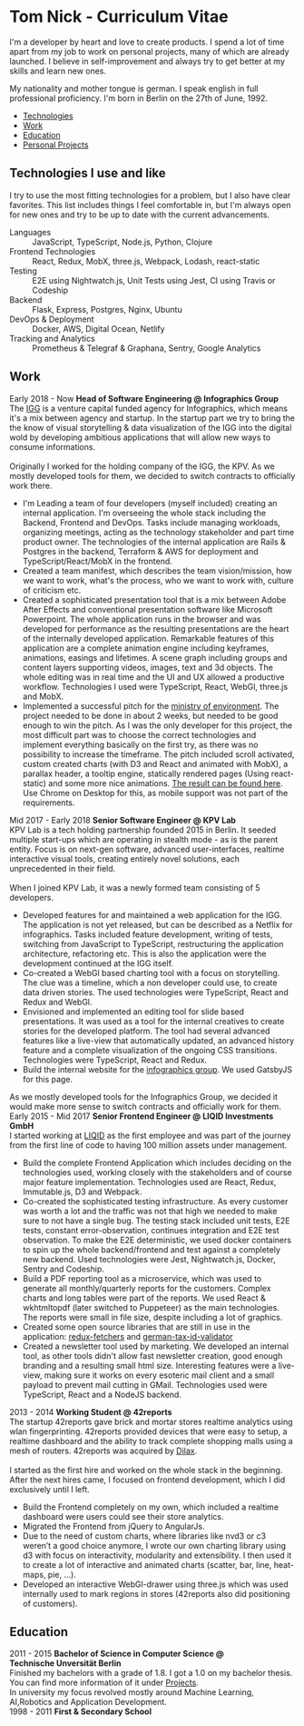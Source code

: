 # Tom Nick - Curriculum Vitae

I'm a developer by heart and love to create products. I spend a lot of time apart from my job to work on personal projects, many of which are already launched. I believe in self-improvement and always try to get better at my skills and learn new ones.

My nationality and mother tongue is german. I speak english in full professional proficiency. I'm born in Berlin on the 27th of June, 1992.

- <a class="link" href="#tech">Technologies</a>
- <a class="link" href="#work">Work</a>
- <a class="link" href="#education">Education</a>
- <a class="link" href="/projects">Personal Projects</a>

## <a name="tech">Technologies I use and like</a>

<div class="post post--job">
  I try to use the most fitting technologies for a problem, but I also have clear favorites. This list includes things I feel comfortable in, but I'm always open for new ones and try to be up to date with the current advancements.
  <dl>
    <dt>Languages</dt>
    <dd>JavaScript, TypeScript, Node.js, Python, Clojure</dd>
    <dt>Frontend Technologies</dt>
    <dd>React, Redux, MobX, three.js, Webpack, Lodash, react-static</dd>
    <dt>Testing</dt>
    <dd>E2E using Nightwatch.js, Unit Tests using Jest, CI using Travis or Codeship</dd>
    <dt>Backend</dt>
    <dd>Flask, Express, Postgres, Nginx, Ubuntu</dd>
    <dt>DevOps & Deployment</dt>
    <dd>Docker, AWS, Digital Ocean, Netlify</dd>
    <dt>Tracking and Analytics</dt>
    <dd>Prometheus & Telegraf & Graphana, Sentry, Google Analytics</dd>
  </dl>
</div>

## <a class="page-break" name="work">Work</a>

<div class="post post--job">
<div class="post-job-title">
  <time>Early 2018 - Now</time>
  <strong>Head of Software Engineering @ Infographics Group</strong>
</div>
The <a target="_blank" rel="nofollow"
  class="link" href="https:///infographics.group">IGG</a> is a venture capital funded agency for Infographics, which means it's a mix between agency and startup. In the startup part we try to bring the the know of visual storytelling & data visualization of the IGG into the digital wold by developing ambitious applications that will allow new ways to consume informations.
<br/>
<br/>
Originally I worked for the holding company of the IGG, the KPV. As we mostly developed tools for them, we decided to switch contracts to officially work there.
<ul>
  <li>
  I'm Leading a team of four developers (myself included) creating an internal application. I'm overseeing the whole stack including the Backend, Frontend and DevOps. Tasks include managing workloads, organizing meetings, acting as the technology stakeholder and part time product owner. The technologies of the internal application are Rails & Postgres in the backend, Terraform & AWS for deployment and TypeScript/React/MobX in the frontend.
  </li>
  <li>
  Created a team manifest, which describes the team vision/mission, how we want to work, what's the process, who we want to work with, culture of criticism etc.
  </li>
  <li>
    Created a sophisticated presentation tool that is a mix between Adobe After Effects and conventional presentation software like Microsoft Powerpoint. The whole application runs in the browser and was developed for performance as the resulting presentations are the heart of the internally developed application. Remarkable features of this application are a complete animation engine including keyframes, animations, easings and lifetimes. A scene graph including groups and content layers supporting videos, images, text and 3d objects. The whole editing was in real time and the UI and UX allowed a productive workflow. Technologies I used were TypeScript, React, WebGl, three.js and MobX.
  </li>
  <li>
  Implemented a successful pitch for the <a class="link "target="_blank" rel="nofollow" href="https://www.bmu.de/">ministry of environment</a>. The project needed to be done in about 2 weeks, but needed to be good enough to win the pitch. As I was the only developer for this project, the most difficult part was to choose the correct technologies and implement everything basically on the first try, as there was no possibility to increase the timeframe. The pitch included scroll activated, custom created charts (with D3 and React and animated with MobX), a parallax header, a tooltip engine, statically rendered pages (Using react-static) and some more nice animations. <a class="link "target="_blank" rel="nofollow" href="https://condescending-johnson-d50af8.netlify.com/">The result can be found here</a>. Use Chrome on Desktop for this, as mobile support was not part of the requirements.
  </li>
</ul>
</div>

<div class="post post--job">
<div class="post-job-title">
  <time>Mid 2017 - Early 2018</time>
  <strong>Senior Software Engineer @ KPV Lab</strong>
</div>
KPV Lab is a tech holding partnership founded 2015 in Berlin. It seeded multiple start-ups which are operating in stealth mode - as is the parent entity. Focus is on next-gen software, advanced user-interfaces, realtime interactive visual tools, creating entirely novel solutions, each unprecedented in their field.
<br/>
<br/>
When I joined KPV Lab, it was a newly formed team consisting of 5 developers.
<ul>
<li>
Developed features for and maintained a web application for the IGG. The application is not yet released, but can be described as a Netflix for infographics. Tasks included feature development, writing of tests, switching from JavaScript to TypeScript, restructuring the application architecture, refactoring etc. This is also the application were the development continued at the IGG itself.
</li>
<li>
  Co-created a WebGl based charting tool with a focus on storytelling. The clue was a timeline, which a non developer could use, to create data driven stories. The used technologies were TypeScript, React and Redux and WebGl.
</li>
<li>
  Envisioned and implemented an editing tool for slide based presentations. It was used as a tool for the internal creatives to create stories for the developed platform. The tool had several advanced features like  a live-view that automatically updated, an advanced history feature and a complete visualization of the ongoing CSS transitions. Technologies were TypeScript, React and Redux.
</li>
<li>
  Build the internal website for the <a target="_blank" rel="nofollow"
  class="link" href="https:///infographics.group">infographics group</a>. We used GatsbyJS for this page.
</li>
</ul>
As we mostly developed tools for the Infographics Group, we decided it would make more sense to switch contracts and officially work for them.
</div>

<div class="post post--job">
<div class="post-job-title">
  <time>Early 2015 - Mid 2017</time>
  <strong>Senior Frontend Engineer @ LIQID Investments GmbH</strong>
</div>
I started working at <a class="link" rel="nofollow" targt="_blank" href="https://liqid.de">LIQID</a> as the first employee and was part of the journey from the first line of code to having 100 million assets under management.
<ul>
<li>
Build the complete Frontend Application which includes deciding on the technologies used, working closely with the stakeholders and of course major feature implementation. Technologies used are React, Redux, Immutable.js, D3 and Webpack.
</li>
<li>
Co-created the sophisticated testing infrastructure. As every customer was worth a lot and the traffic was not that high we needed to make sure to not have a single bug. The testing stack included unit tests, E2E tests, constant error-observation, continues integration and E2E test observation. To make the E2E deterministic, we used docker containers to spin up the whole backend/frontend and test against a completely new backend. Used technologies were Jest, Nightwatch.js, Docker, Sentry and Codeship.
</li>
<li>Build a PDF reporting tool as a microservice, which was used to generate all monthly/quarterly reports for the customers. Complex charts and long tables were part of the reports. We used React & wkhtmltopdf (later switched to Puppeteer) as the main technologies. The reports were small in file size, despite including a lot of graphics.</li>
<li>
Created some open source libraries that are still in use in the application: <a class="link" rel="nofollow" targt="_blank" href="https://github.com/LIQIDTechnology/redux-fetchers">redux-fetchers</a> and <a class="link" href="https://github.com/LIQIDTechnology/german-tax-id-validator" rel="nofollow" targt="_blank">german-tax-id-validator</a>
</li>
<li>
Created a newsletter tool used by marketing. We developed an internal tool, as other tools didn't allow fast newsletter creation, good enough branding and a resulting small html size. Interesting features were a live-view, making sure it works on every esoteric mail client and a small payload to prevent mail cutting in GMail. Technologies used were TypeScript, React and a NodeJS backend.
</li>
</ul>
</div>

<div class="post post--job">
<div class="post-job-title">
  <time>2013 - 2014</time>
  <strong>Working Student @ 42reports</strong>
</div>
The startup 42reports gave brick and mortar stores realtime analytics using wlan fingerprinting. 42reports provided devices that were easy to setup, a realtime dashboard and the ability to track complete shopping malls using a mesh of routers.
42reports was acquired by <a class="link" rel="nofollow" targt="_blank" href="https://www.dilax.com/">Dilax</a>.
<br/>
<br/>
I started as the first hire and worked on the whole stack in the beginning. After the next hires came, I focused on frontend development, which I did exclusively until I left.
<ul>
  <li>Build the Frontend completely on my own, which included a realtime dashboard were users could see their store analytics.</li>
  <li>Migrated the Frontend from jQuery to AngularJs.</li>
  <li>Due to the need of custom charts, where libraries like nvd3 or c3 weren’t a good choice anymore, I wrote our own charting library using d3 with focus on interactivity, modularity and extensibility. I then used it to create a lot of interactive and animated charts (scatter, bar, line, heat-maps, pie, ...).</li>
  <li>Developed an interactive WebGl-drawer using three.js which was used internally used to mark regions in stores (42reports also did positioning of customers).</li>
</ul>
</div>

## <a name="education">Education</a>

<div class="post post--job">
<div class="post-job-title">
  <time>2011 - 2015</time>
  <strong>Bachelor of Science in Computer Science @
  <br/>
  Technische Unversität Berlin</strong>
</div>
Finished my bachelors with a grade of 1.8. I got a 1.0 on my bachelor thesis. You can find more information of it under <a class="link" href="/projects">Projects</a>.
<br/>
In university my focus revolved mostly around Machine Learning, AI,Robotics and Application Development.

</div>

<div class="post post--job">
  <div>
    <time>1998 - 2011</time>
    <strong>First & Secondary School</strong>
  </div>
</div>
